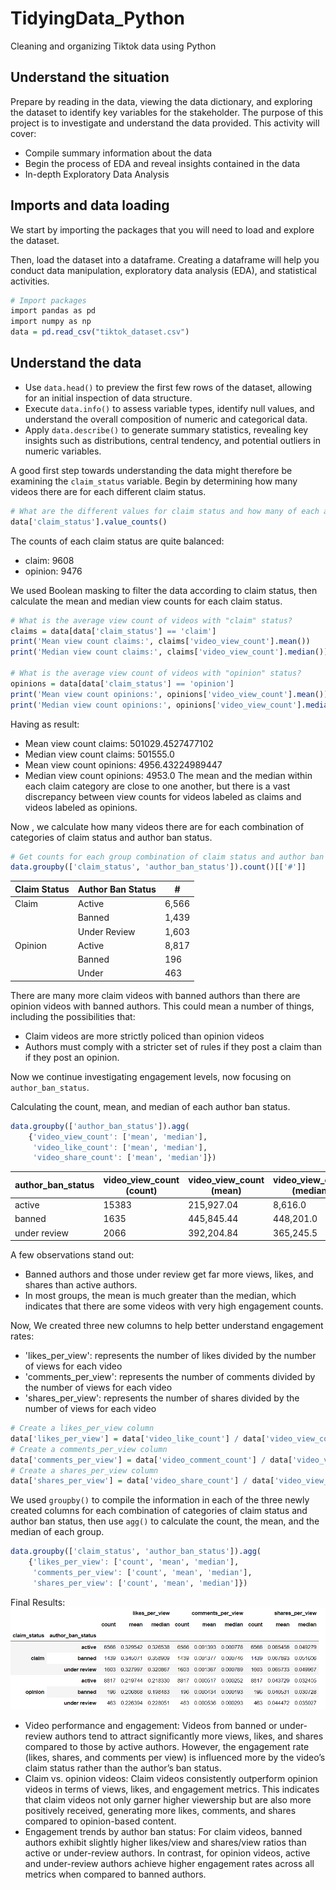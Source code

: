 # TidyingData_Python
Cleaning and organizing Tiktok data using Python
## Understand the situation
Prepare by reading in the data, viewing the data dictionary, and exploring the dataset to identify key variables for the stakeholder.
The purpose of this project is to investigate and understand the data provided. This activity will cover:
- Compile summary information about the data
- Begin the process of EDA and reveal insights contained in the data
- In-depth Exploratory Data Analysis
## Imports and data loading
We start by importing the packages that you will need to load and explore the dataset.

Then, load the dataset into a dataframe. Creating a dataframe will help you conduct data manipulation, exploratory data analysis (EDA), and statistical activities.
```r
# Import packages
import pandas as pd
import numpy as np
data = pd.read_csv("tiktok_dataset.csv")
```
## Understand the data
- Use `data.head()` to preview the first few rows of the dataset, allowing for an initial inspection of data structure.
- Execute `data.info()` to assess variable types, identify null values, and understand the overall composition of numeric and categorical data.
- Apply `data.describe()` to generate summary statistics, revealing key insights such as distributions, central tendency, and potential outliers in numeric variables.

A good first step towards understanding the data might therefore be examining the `claim_status` variable. Begin by determining how many videos there are for each different claim status.
```r
# What are the different values for claim status and how many of each are in the data?
data['claim_status'].value_counts()
```
The counts of each claim status are quite balanced:
- claim:      9608
- opinion:    9476

We used Boolean masking to filter the data according to claim status, then calculate the mean and median view counts for each claim status.
```r
# What is the average view count of videos with "claim" status?
claims = data[data['claim_status'] == 'claim']
print('Mean view count claims:', claims['video_view_count'].mean())
print('Median view count claims:', claims['video_view_count'].median())

# What is the average view count of videos with "opinion" status?
opinions = data[data['claim_status'] == 'opinion']
print('Mean view count opinions:', opinions['video_view_count'].mean())
print('Median view count opinions:', opinions['video_view_count'].median())
```
Having as result:
- Mean view count claims: 501029.4527477102
- Median view count claims: 501555.0
- Mean view count opinions: 4956.43224989447
- Median view count opinions: 4953.0
The mean and the median within each claim category are close to one another, but there is a vast discrepancy between view counts for videos labeled as claims and videos labeled as opinions.

Now , we calculate how many videos there are for each combination of categories of claim status and author ban status.
```r
# Get counts for each group combination of claim status and author ban status
data.groupby(['claim_status', 'author_ban_status']).count()[['#']]
```
| Claim Status | Author Ban Status | #     |
|--------------|-------------------|-------|
| Claim        | Active             | 6,566 |
|              | Banned             | 1,439 |
|              | Under Review       | 1,603 |
| Opinion      | Active             | 8,817 |
|              | Banned             | 196   |
|              | Under              | 463   |  

There are many more claim videos with banned authors than there are opinion videos with banned authors. This could mean a number of things, including the possibilities that:
- Claim videos are more strictly policed than opinion videos
- Authors must comply with a stricter set of rules if they post a claim than if they post an opinion.
  
Now we continue investigating engagement levels, now focusing on `author_ban_status`.

Calculating the count, mean, and median of each author ban status.
```r
data.groupby(['author_ban_status']).agg(
    {'video_view_count': ['mean', 'median'],
     'video_like_count': ['mean', 'median'],
     'video_share_count': ['mean', 'median']})
```
| author_ban_status | video_view_count (count) | video_view_count (mean) | video_view_count (median) | video_like_count (count) | video_like_count (mean) | video_like_count (median) | video_share_count (count) | video_share_count (mean) | video_share_count (median) |
|-------------------|--------------------------|-------------------------|---------------------------|--------------------------|-------------------------|---------------------------|---------------------------|--------------------------|----------------------------|
| active            | 15383                    | 215,927.04               | 8,616.0                   | 15383                    | 71,036.53               | 2,222.0                   | 15383                     | 14,111.47                | 437.0                      |
| banned            | 1635                     | 445,845.44               | 448,201.0                 | 1635                     | 153,017.24              | 105,573.0                 | 1635                      | 29,998.94                | 14,468.0                   |
| under review      | 2066                     | 392,204.84               | 365,245.5                 | 2066                     | 128,718.05              | 71,204.5                  | 2066                      | 25,774.70                | 9,444.0                    |

A few observations stand out:
- Banned authors and those under review get far more views, likes, and shares than active authors.
- In most groups, the mean is much greater than the median, which indicates that there are some videos with very high engagement counts.

Now, We created three new columns to help better understand engagement rates:
- 'likes_per_view': represents the number of likes divided by the number of views for each video
- 'comments_per_view': represents the number of comments divided by the number of views for each video
- 'shares_per_view': represents the number of shares divided by the number of views for each video
```r
# Create a likes_per_view column
data['likes_per_view'] = data['video_like_count'] / data['video_view_count']
# Create a comments_per_view column
data['comments_per_view'] = data['video_comment_count'] / data['video_view_count']
# Create a shares_per_view column
data['shares_per_view'] = data['video_share_count'] / data['video_view_count']
```
We used `groupby()` to compile the information in each of the three newly created columns for each combination of categories of claim status and author ban status, then use `agg()` to calculate the count, the mean, and the median of each group.
```r
data.groupby(['claim_status', 'author_ban_status']).agg(
    {'likes_per_view': ['count', 'mean', 'median'],
     'comments_per_view': ['count', 'mean', 'median'],
     'shares_per_view': ['count', 'mean', 'median']})
```
Final Results:
![Alt text](https://github.com/FrankCoRa/TidyingData_Python/blob/main/tidying_results.png)
- Video performance and engagement: Videos from banned or under-review authors tend to attract significantly more views, likes, and shares compared to those by active authors. However, the engagement rate (likes, shares, and comments per view) is influenced more by the video’s claim status rather than the author’s ban status.
- Claim vs. opinion videos: Claim videos consistently outperform opinion videos in terms of views, likes, and engagement metrics. This indicates that claim videos not only garner higher viewership but are also more positively received, generating more likes, comments, and shares compared to opinion-based content.
- Engagement trends by author ban status: For claim videos, banned authors exhibit slightly higher likes/view and shares/view ratios than active or under-review authors. In contrast, for opinion videos, active and under-review authors achieve higher engagement rates across all metrics when compared to banned authors.

